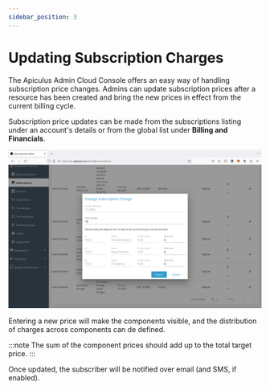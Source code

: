 ```yaml
---
sidebar_position: 3
---
```

# Updating Subscription Charges

The Apiculus Admin Cloud Console offers an easy way of handling subscription price changes. Admins can update subscription prices after a resource has been created and bring the new prices in effect from the current billing cycle.

Subscription price updates can be made from the subscriptions listing under an account's details or from the global list under **Billing and Financials**.

![Updating Subscription Charges](img/UpdatingSubscriptionCharges.png)

Entering a new price will make the components visible, and the distribution of charges across components can de defined. 

:::note
The sum of the component prices should add up to the total target price.
:::

Once updated, the subscriber will be notified over email (and SMS, if enabled).





